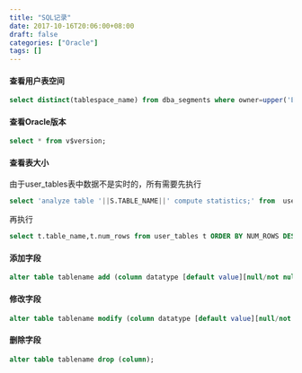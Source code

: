 ```yaml
---
title: "SQL记录"
date: 2017-10-16T20:06:00+08:00
draft: false
categories: ["Oracle"]
tags: []
---
```


#### 查看用户表空间

``` sql
select distinct(tablespace_name) from dba_segments where owner=upper('EpointBid_TP7');
```

<!--more-->

#### 查看Oracle版本

``` sql
select * from v$version;
```

#### 查看表大小

由于user_tables表中数据不是实时的，所有需要先执行

``` sql
select 'analyze table '||S.TABLE_NAME||' compute statistics;' from  user_tables s;
```

再执行

``` sql
select t.table_name,t.num_rows from user_tables t ORDER BY NUM_ROWS DESC;
```

#### 添加字段

``` sql
alter table tablename add (column datatype [default value][null/not null],….);
```

#### 修改字段

``` sql
alter table tablename modify (column datatype [default value][null/not null],….);
```

#### 删除字段

``` sql
alter table tablename drop (column);
```